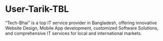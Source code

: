 # User-Tarik-TBL
“Tech-Bhai” is a top IT service provider in Bangladesh, offering innovative Website Design, Mobile App development, customized Software Solutions, and comprehensive IT services for local and international markets.

